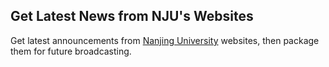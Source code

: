 
## Get Latest News from NJU's Websites

Get latest announcements from [Nanjing University](www.nju.edu.cn) websites, then package them for future broadcasting.
